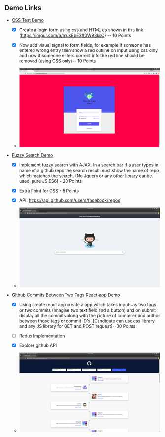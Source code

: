 ## Demo Links

- [CSS Test Demo](https://www.fatimarafiqui.com/1MG-Assignment/cssTest/index.html)
  - [x] Create a login form using css and HTML as shown in this link (https://imgur.com/a/mukEbE3#0W93kcC)  -- 10 Points
  - [x] Now add visual signal to form fields, for example if someone has entered wrong entry then show a red outline on input using   css only and now if someone enters correct info the red line should be removed (using CSS only)-- 10 Points
  
  
  - ![css test](Screenshots/cssTest.png)
  
  
- [Fuzzy Search Demo](https://www.fatimarafiqui.com/1MG-Assignment/FuzzySearch/index.html)
  - [x] Implement fuzzy search with AJAX. In a search bar if a user types in name of a github repo the search result must show the name of repo which matches the search. (No Jquery or any other library canbe used, pure JS ES6) - 20 Points
  - [x] Extra Point for CSS - 5 Points
  - [x] API: https://api.github.com/users/facebook/repos
   
  
  - ![fuzzy search](Screenshots/fuzzySearch.png)
  
  
- [Github Commits Between Two Tags React-app Demo](https://www.fatimarafiqui.com/1MG-Assignment/githubSearch/build/index.html)
  - [x] Using create react app create a app which takes inputs as two tags or two commits (Imagine two text field and     a button) and on submit display all the commits along with the picture of commiter and author between those tags or commit     ID's. [Candidate can use css library and any JS library for GET and POST request]--30 Points
  - [ ] Redux Implementation
  - [x] Explore github API
    
  
  - ![github search](Screenshots/githubSearch.png)
  
  
